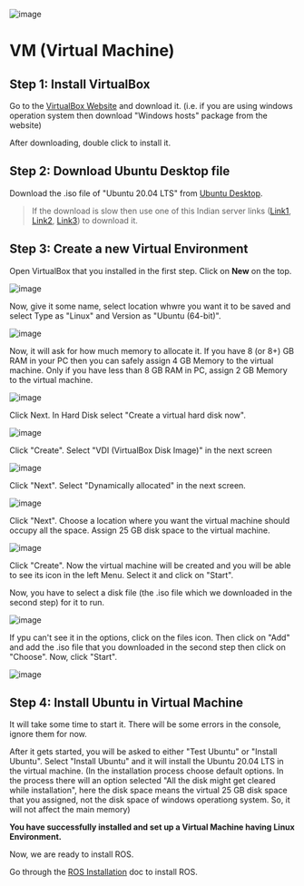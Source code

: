 ![image](../images/TL_Header.png)

# **VM (Virtual Machine)**

## **Step 1: Install VirtualBox**

Go to the [VirtualBox Website](https://www.virtualbox.org/wiki/Downloads) and download it. (i.e. if you are using windows operation system then download "Windows hosts" package from the website)

After downloading, double click to install it.

## **Step 2: Download Ubuntu Desktop file**

Download the .iso file of "Ubuntu 20.04 LTS" from [Ubuntu Desktop](https://ubuntu.com/download/desktop). 
> If the download is slow then use one of this Indian server links ([Link1](https://ubuntu-releases.hbcse.tifr.res.in/ubuntu-releases/focal/ubuntu-20.04.2.0-desktop-amd64.iso), [Link2](https://mirrors.piconets.webwerks.in/ubuntu-mirror/ubuntu-releases/20.04/ubuntu-20.04.2.0-desktop-amd64.iso), [Link3](http://ubuntu-releases.mirrors.estointernet.in/focal/ubuntu-20.04.2.0-desktop-amd64.iso)) to download it.

## **Step 3: Create a new Virtual Environment**

Open VirtualBox that you installed in the first step. Click on **New** on the top.

![image](../images/vm1.PNG)

Now, give it some name, select location whwre you want it to be saved and select Type as "Linux" and Version as "Ubuntu (64-bit)".

![image](../images/vm2.PNG)

Now, it will ask for how much memory to allocate it. If you have 8 (or 8+) GB RAM in your PC then you can safely assign 4 GB Memory to the virtual machine. Only if you have less than 8 GB RAM in PC, assign 2 GB Memory to the virtual machine.

![image](../images/vm3.PNG)

Click Next. In Hard Disk select "Create a virtual hard disk now".

![image](../images/vm4.PNG)

Click "Create". Select "VDI (VirtualBox Disk Image)" in the next screen

![image](../images/vm5.PNG)

Click "Next". Select "Dynamically allocated" in the next screen.

![image](../images/vm6.PNG)

Click "Next". Choose a location where you want the virtual machine should occupy all the space. Assign 25 GB disk space to the virtual machine.

![image](../images/vm7.PNG)

Click "Create". Now the virtual machine will be created and you will be able to see its icon in the left Menu. Select it and click on "Start".

Now, you have to select a disk file (the .iso file which we downloaded in the second step) for it to run.

![image](../images/vm8.PNG)

If ypu can't see it in the options, click on the files icon. Then click on "Add" and add the .iso file that you downloaded in the second step then click on "Choose". Now, click "Start".

![image](../images/vm9.PNG)

## **Step 4: Install Ubuntu in Virtual Machine**

It will take some time to start it. There will be some errors in the console, ignore them for now.

After it gets started, you will be asked to either "Test Ubuntu" or "Install Ubuntu". Select "Install Ubuntu" and it will install the Ubuntu 20.04 LTS in the virtual machine. (In the installation process choose default options. In the process there will an option selected "All the disk might get cleared while installation", here the disk space means the virtual 25 GB disk space that you assigned, not the disk space of windows operationg system. So, it will not affect the main memory)

**You have successfully installed and set up a Virtual Machine having Linux Environment.**

Now, we are ready to install ROS.

Go through the [ROS Installation](https://github.com/GauravViramgami/ROS-Workshop-TL/blob/main/docs/ROS.md) doc to install ROS.